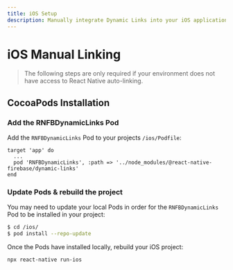 ```yaml
---
title: iOS Setup
description: Manually integrate Dynamic Links into your iOS application.
---
```


# iOS Manual Linking

> The following steps are only required if your environment does not have access to React Native
> auto-linking.

## CocoaPods Installation

### Add the RNFBDynamicLinks Pod

Add the `RNFBDynamicLinks` Pod to your projects `/ios/Podfile`:

```ruby{3}
target 'app' do
  ...
  pod 'RNFBDynamicLinks', :path => '../node_modules/@react-native-firebase/dynamic-links'
end
```

### Update Pods & rebuild the project

You may need to update your local Pods in order for the `RNFBDynamicLinks` Pod to be installed in your project:

```bash
$ cd /ios/
$ pod install --repo-update
```

Once the Pods have installed locally, rebuild your iOS project:

```bash
npx react-native run-ios
```
